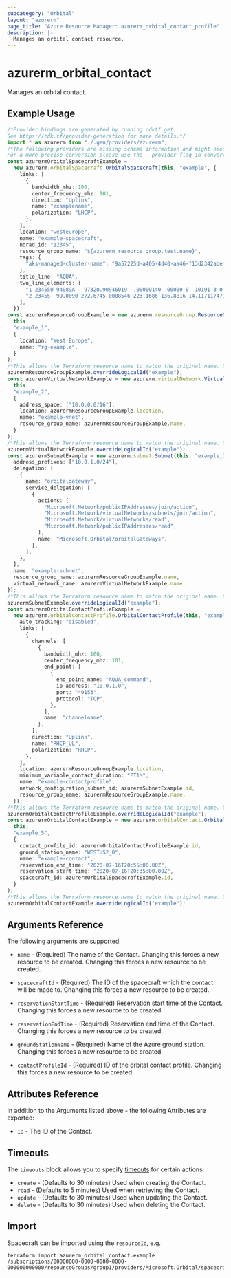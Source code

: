 ```yaml
---
subcategory: "Orbital"
layout: "azurerm"
page_title: "Azure Resource Manager: azurerm_orbital_contact_profile"
description: |-
  Manages an orbital contact resource.
---
```


# azurerm\_orbital\_contact

Manages an orbital contact.

## Example Usage

```typescript
/*Provider bindings are generated by running cdktf get.
See https://cdk.tf/provider-generation for more details.*/
import * as azurerm from "./.gen/providers/azurerm";
/*The following providers are missing schema information and might need manual adjustments to synthesize correctly: azurerm.
For a more precise conversion please use the --provider flag in convert.*/
const azurermOrbitalSpacecraftExample =
  new azurerm.orbitalSpacecraft.OrbitalSpacecraft(this, "example", {
    links: [
      {
        bandwidth_mhz: 100,
        center_frequency_mhz: 101,
        direction: "Uplink",
        name: "examplename",
        polarization: "LHCP",
      },
    ],
    location: "westeurope",
    name: "example-spacecraft",
    norad_id: "12345",
    resource_group_name: "${azurerm_resource_group.test.name}",
    tags: {
      "aks-managed-cluster-name": "9a57225d-a405-4d40-aa46-f13d2342abef",
    },
    title_line: "AQUA",
    two_line_elements: [
      "1 23455U 94089A   97320.90946019  .00000140  00000-0  10191-3 0  2621",
      "2 23455  99.0090 272.6745 0008546 223.1686 136.8816 14.11711747148495",
    ],
  });
const azurermResourceGroupExample = new azurerm.resourceGroup.ResourceGroup(
  this,
  "example_1",
  {
    location: "West Europe",
    name: "rg-example",
  }
);
/*This allows the Terraform resource name to match the original name. You can remove the call if you don't need them to match.*/
azurermResourceGroupExample.overrideLogicalId("example");
const azurermVirtualNetworkExample = new azurerm.virtualNetwork.VirtualNetwork(
  this,
  "example_2",
  {
    address_space: ["10.0.0.0/16"],
    location: azurermResourceGroupExample.location,
    name: "example-vnet",
    resource_group_name: azurermResourceGroupExample.name,
  }
);
/*This allows the Terraform resource name to match the original name. You can remove the call if you don't need them to match.*/
azurermVirtualNetworkExample.overrideLogicalId("example");
const azurermSubnetExample = new azurerm.subnet.Subnet(this, "example_3", {
  address_prefixes: ["10.0.1.0/24"],
  delegation: [
    {
      name: "orbitalgateway",
      service_delegation: [
        {
          actions: [
            "Microsoft.Network/publicIPAddresses/join/action",
            "Microsoft.Network/virtualNetworks/subnets/join/action",
            "Microsoft.Network/virtualNetworks/read",
            "Microsoft.Network/publicIPAddresses/read",
          ],
          name: "Microsoft.Orbital/orbitalGateways",
        },
      ],
    },
  ],
  name: "example-subnet",
  resource_group_name: azurermResourceGroupExample.name,
  virtual_network_name: azurermVirtualNetworkExample.name,
});
/*This allows the Terraform resource name to match the original name. You can remove the call if you don't need them to match.*/
azurermSubnetExample.overrideLogicalId("example");
const azurermOrbitalContactProfileExample =
  new azurerm.orbitalContactProfile.OrbitalContactProfile(this, "example_4", {
    auto_tracking: "disabled",
    links: [
      {
        channels: [
          {
            bandwidth_mhz: 100,
            center_frequency_mhz: 101,
            end_point: [
              {
                end_point_name: "AQUA_command",
                ip_address: "10.0.1.0",
                port: "49153",
                protocol: "TCP",
              },
            ],
            name: "channelname",
          },
        ],
        direction: "Uplink",
        name: "RHCP_UL",
        polarization: "RHCP",
      },
    ],
    location: azurermResourceGroupExample.location,
    minimum_variable_contact_duration: "PT1M",
    name: "example-contactprofile",
    network_configuration_subnet_id: azurermSubnetExample.id,
    resource_group_name: azurermResourceGroupExample.name,
  });
/*This allows the Terraform resource name to match the original name. You can remove the call if you don't need them to match.*/
azurermOrbitalContactProfileExample.overrideLogicalId("example");
const azurermOrbitalContactExample = new azurerm.orbitalContact.OrbitalContact(
  this,
  "example_5",
  {
    contact_profile_id: azurermOrbitalContactProfileExample.id,
    ground_station_name: "WESTUS2_0",
    name: "example-contact",
    reservation_end_time: "2020-07-16T20:55:00.00Z",
    reservation_start_time: "2020-07-16T20:35:00.00Z",
    spacecraft_id: azurermOrbitalSpacecraftExample.id,
  }
);
/*This allows the Terraform resource name to match the original name. You can remove the call if you don't need them to match.*/
azurermOrbitalContactExample.overrideLogicalId("example");

```

## Arguments Reference

The following arguments are supported:

*   `name` - (Required) The name of the Contact. Changing this forces a new resource to be created. Changing this forces a new resource to be created.

*   `spacecraftId` - (Required) The ID of the spacecraft which the contact will be made to. Changing this forces a new resource to be created.

*   `reservationStartTime` - (Required) Reservation start time of the Contact. Changing this forces a new resource to be created.

*   `reservationEndTime` - (Required) Reservation end time of the Contact. Changing this forces a new resource to be created.

*   `groundStationName` - (Required) Name of the Azure ground station. Changing this forces a new resource to be created.

*   `contactProfileId` - (Required) ID of the orbital contact profile. Changing this forces a new resource to be created.

## Attributes Reference

In addition to the Arguments listed above - the following Attributes are exported:

* `id` - The ID of the Contact.

## Timeouts

The `timeouts` block allows you to specify [timeouts](https://www.terraform.io/docs/configuration/resources.html#timeouts) for certain actions:

* `create` - (Defaults to 30 minutes) Used when creating the Contact.
* `read` - (Defaults to 5 minutes) Used when retrieving the Contact.
* `update` - (Defaults to 30 minutes) Used when updating the Contact.
* `delete` - (Defaults to 30 minutes) Used when deleting the Contact.

## Import

Spacecraft can be imported using the `resourceId`, e.g.

```shell
terraform import azurerm_orbital_contact.example /subscriptions/00000000-0000-0000-0000-000000000000/resourceGroups/group1/providers/Microsoft.Orbital/spacecrafts/spacecraft1/contacts/contact1
```
